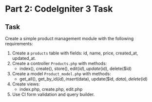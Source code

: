 # Part 2: CodeIgniter 3 Task

## Task
Create a simple product management module with the following requirements:

1. Create a `products` table with fields: id, name, price, created_at, updated_at.
2. Create a controller `Products.php` with methods: 
   - index(), create(), store(), edit($id), update($id), delete($id)
3. Create a model `Product_model.php` with methods:
   - get_all(), get_by_id($id), insert($data), update($id, $data), delete($id)
4. Create views: 
   - index.php, create.php, edit.php
5. Use CI form validation and query builder.
